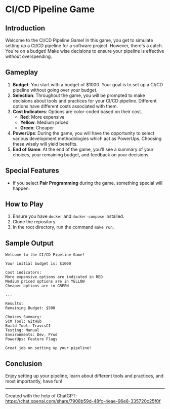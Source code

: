 # CI/CD Pipeline Game

## Introduction
Welcome to the CI/CD Pipeline Game! In this game, you get to simulate setting up a CI/CD pipeline for a software project. However, there's a catch. You're on a budget! Make wise decisions to ensure your pipeline is effective without overspending.

## Gameplay
1. **Budget**: You start with a budget of $1000. Your goal is to set up a CI/CD pipeline without going over your budget.
2. **Selection**: Throughout the game, you will be prompted to make decisions about tools and practices for your CI/CD pipeline. Different options have different costs associated with them.
3. **Cost Indicators**: Options are color-coded based on their cost.
   - **Red**: More expensive
   - **Yellow**: Medium priced
   - **Green**: Cheaper
4. **PowerUps**: During the game, you will have the opportunity to select various development methodologies which act as PowerUps. Choosing these wisely will yield benefits.
5. **End of Game**: At the end of the game, you'll see a summary of your choices, your remaining budget, and feedback on your decisions.

## Special Features
- If you select **Pair Programming** during the game, something special will happen.

## How to Play
1. Ensure you have `docker` and `docker-compose` installed.
2. Clone the repository.
3. In the root directory, run the command `make run`.

## Sample Output

```
Welcome to the CI/CD Pipeline Game!

Your initial budget is: $1000

Cost indicators:
More expensive options are indicated in RED
Medium priced options are in YELLOW
Cheaper options are in GREEN

...

Results:
Remaining Budget: $500

Choices Summary:
SCM Tool: GitHub
Build Tool: TravisCI
Testing: Manual
Environments: Dev, Prod
PowerUps: Feature Flags

Great job on setting up your pipeline!
```

## Conclusion
Enjoy setting up your pipeline, learn about different tools and practices, and most importantly, have fun!

---

Created with the help of ChatGPT: https://chat.openai.com/share/7908b59d-48fc-4eae-96e8-335720c25f0f
